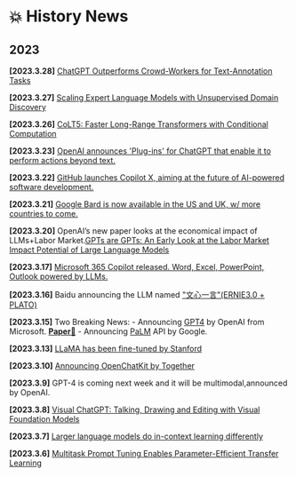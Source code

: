 # 💥 History News

## 2023

**[2023.3.28]** [ChatGPT Outperforms Crowd-Workers for Text-Annotation Tasks](https://arxiv.org/pdf/2303.15056.pdf)

**[2023.3.27]** [Scaling Expert Language Models with Unsupervised Domain Discovery](https://arxiv.org/pdf/2303.14177.pdf)

**[2023.3.26]** [CoLT5: Faster Long-Range Transformers with Conditional Computation](https://arxiv.org/pdf/2303.09752.pdf)

**[2023.3.23]** [OpenAI announces 'Plug-ins' for ChatGPT that enable it to perform actions beyond text.](https://platform.openai.com/docs/plugins/introduction)

**[2023.3.22]** [GitHub launches Copilot X, aiming at the future of AI-powered software development.](https://github.blog/2023-03-22-github-copilot-x-the-ai-powered-developer-experience/) 

**[2023.3.21]** [Google Bard is now available in the US and UK, w/ more countries to come.](https://bard.google.com) 

**[2023.3.20]** OpenAI’s new paper looks at the economical impact of LLMs+Labor Market.[GPTs are GPTs: An Early Look at the Labor Market Impact Potential of Large Language Models](https://arxiv.org/pdf/2303.10130.pdf) 

**[2023.3.17]** [Microsoft 365 Copilot released. Word, Excel, PowerPoint, Outlook powered by LLMs.](https://blogs.microsoft.com/blog/2023/03/16/introducing-microsoft-365-copilot-your-copilot-for-work/)

**[2023.3.16]**  Baidu announcing the LLM named ["文心一言"(ERNIE3.0 + PLATO)](https://yiyan.baidu.com/welcome) 

**[2023.3.15]** Two Breaking News:
    -  Announcing [GPT4](https://openai.com/product/gpt-4) by OpenAI from Microsoft. **[Paper🔗](https://cdn.openai.com/papers/gpt-4.pdf)**
    -  Announcing [PaLM](https://developers.googleblog.com/2023/03/announcing-palm-api-and-makersuite.html) API by Google. 

**[2023.3.13]** [LLaMA has been fine-tuned by Stanford](https://github.com/tatsu-lab/stanford_alpaca)

**[2023.3.10]** [Announcing OpenChatKit by Together](https://huggingface.co/spaces/togethercomputer/OpenChatKit)

**[2023.3.9]**  GPT-4 is coming next week and it will be multimodal,announced by OpenAI.

**[2023.3.8]** [Visual ChatGPT: Talking, Drawing and Editing with Visual Foundation Models](https://arxiv.org/abs/2303.04671)

**[2023.3.7]** [Larger language models do in-context learning differently](https://arxiv.org/abs/2303.03846)

**[2023.3.6]** [Multitask Prompt Tuning Enables Parameter-Efficient Transfer Learning](https://arxiv.org/abs/2303.02861)